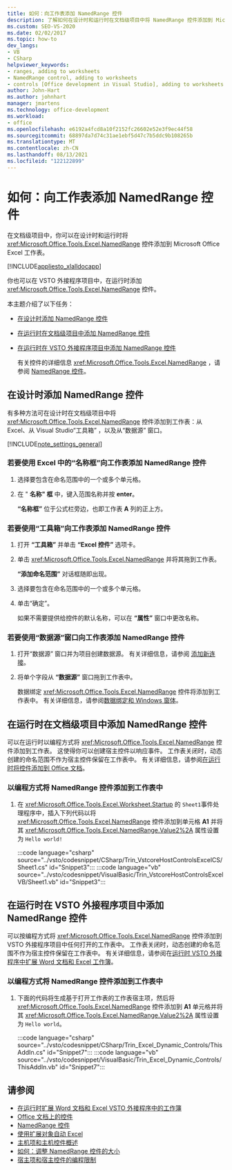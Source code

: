 ```yaml
---
title: 如何：向工作表添加 NamedRange 控件
description: 了解如何在设计时和运行时在文档级项目中将 NamedRange 控件添加到 Microsoft Office Excel 工作表。
ms.custom: SEO-VS-2020
ms.date: 02/02/2017
ms.topic: how-to
dev_langs:
- VB
- CSharp
helpviewer_keywords:
- ranges, adding to worksheets
- NamedRange control, adding to worksheets
- controls [Office development in Visual Studio], adding to worksheets
author: John-Hart
ms.author: johnhart
manager: jmartens
ms.technology: office-development
ms.workload:
- office
ms.openlocfilehash: e6192a4fcd8a10f2152fc26602e52e3f9ec44f58
ms.sourcegitcommit: 68897da7d74c31ae1ebf5d47c7b5ddc9b108265b
ms.translationtype: MT
ms.contentlocale: zh-CN
ms.lasthandoff: 08/13/2021
ms.locfileid: "122122899"
---
```

# <a name="how-to-add-namedrange-controls-to-worksheets"></a>如何：向工作表添加 NamedRange 控件
  在文档级项目中，你可以在设计时和运行时将 <xref:Microsoft.Office.Tools.Excel.NamedRange> 控件添加到 Microsoft Office Excel 工作表。

 [!INCLUDE[appliesto_xlalldocapp](../vsto/includes/appliesto-xlalldocapp-md.md)]

 你也可以在 VSTO 外接程序项目中，在运行时添加 <xref:Microsoft.Office.Tools.Excel.NamedRange> 控件。

 本主题介绍了以下任务：

- [在设计时添加 NamedRange 控件](#designtime)

- [在运行时在文档级项目中添加 NamedRange 控件](#runtimedoclevel)

- [在运行时在 VSTO 外接程序项目中添加 NamedRange 控件](#runtimeaddin)

  有关控件的详细信息 <xref:Microsoft.Office.Tools.Excel.NamedRange> ，请参阅 [NamedRange 控件](../vsto/namedrange-control.md)。

## <a name="add-namedrange-controls-at-design-time"></a><a name="designtime"></a> 在设计时添加 NamedRange 控件
 有多种方法可在设计时在文档级项目中将 <xref:Microsoft.Office.Tools.Excel.NamedRange> 控件添加到工作表：从 Excel、从 Visual Studio“工具箱” ，以及从“数据源”  窗口。

 [!INCLUDE[note_settings_general](../sharepoint/includes/note-settings-general-md.md)]

### <a name="to-add-a-namedrange-control-to-a-worksheet-using-the-name-box-in-excel"></a>若要使用 Excel 中的“名称框”向工作表添加 NamedRange 控件

1. 选择要包含在命名范围中的一个或多个单元格。

2. 在 " **名称" 框** 中，键入范围名称并按 **enter**。

     **“名称框”** 位于公式栏旁边，也即工作表 **A** 列的正上方。

### <a name="to-add-a-namedrange-control-to-a-worksheet-using-the-toolbox"></a>若要使用“工具箱”向工作表添加 NamedRange 控件

1. 打开 **“工具箱”** 并单击 **“Excel 控件”** 选项卡。

2. 单击 <xref:Microsoft.Office.Tools.Excel.NamedRange> 并将其拖到工作表。

     **“添加命名范围”** 对话框随即出现。

3. 选择要包含在命名范围中的一个或多个单元格。

4. 单击“确定”。

     如果不需要提供给控件的默认名称，可以在 **“属性”** 窗口中更改名称。

### <a name="to-add-a-namedrange-control-to-a-worksheet-using-the-data-sources-window"></a>若要使用“数据源”窗口向工作表添加 NamedRange 控件

1. 打开“数据源”  窗口并为项目创建数据源。 有关详细信息，请参阅 [添加新连接](../data-tools/add-new-connections.md)。

2. 将单个字段从 **“数据源”** 窗口拖到工作表中。

     数据绑定 <xref:Microsoft.Office.Tools.Excel.NamedRange> 控件将添加到工作表中。 有关详细信息，请参阅[数据绑定和 Windows 窗体](/dotnet/framework/winforms/data-binding-and-windows-forms)。

## <a name="add-namedrange-controls-at-run-time-in-a-document-level-project"></a><a name="runtimedoclevel"></a> 在运行时在文档级项目中添加 NamedRange 控件
 可以在运行时以编程方式将 <xref:Microsoft.Office.Tools.Excel.NamedRange> 控件添加到工作表。 这使得你可以创建宿主控件以响应事件。 工作表关闭时，动态创建的命名范围不作为宿主控件保留在工作表中。 有关详细信息，请参阅[在运行时将控件添加到 Office 文档](../vsto/adding-controls-to-office-documents-at-run-time.md)。

### <a name="to-add-a-namedrange-control-to-a-worksheet-programmatically"></a>以编程方式将 NamedRange 控件添加到工作表中

1. 在 <xref:Microsoft.Office.Tools.Excel.Worksheet.Startup> 的 `Sheet1`事件处理程序中，插入下列代码以将 <xref:Microsoft.Office.Tools.Excel.NamedRange> 控件添加到单元格 **A1** 并将其 <xref:Microsoft.Office.Tools.Excel.NamedRange.Value2%2A> 属性设置为 `Hello world!`

     :::code language="csharp" source="../vsto/codesnippet/CSharp/Trin_VstcoreHostControlsExcelCS/Sheet1.cs" id="Snippet3":::
     :::code language="vb" source="../vsto/codesnippet/VisualBasic/Trin_VstcoreHostControlsExcelVB/Sheet1.vb" id="Snippet3":::

## <a name="add-namedrange-controls-at-run-time-in-a-vsto-add-in-project"></a><a name="runtimeaddin"></a>在运行时在 VSTO 外接程序项目中添加 NamedRange 控件
 可以按编程方式将 <xref:Microsoft.Office.Tools.Excel.NamedRange> 控件添加到 VSTO 外接程序项目中任何打开的工作表中。 工作表关闭时，动态创建的命名范围不作为宿主控件保留在工作表中。 有关详细信息，请参阅在[运行时 VSTO 外接程序中扩展 Word 文档和 Excel 工作簿](../vsto/extending-word-documents-and-excel-workbooks-in-vsto-add-ins-at-run-time.md)。

### <a name="to-add-a-namedrange-control-to-a-worksheet-programmatically"></a>以编程方式将 NamedRange 控件添加到工作表中

1. 下面的代码将生成基于打开工作表的工作表宿主项，然后将 <xref:Microsoft.Office.Tools.Excel.NamedRange> 控件添加到 **A1** 单元格并将其 <xref:Microsoft.Office.Tools.Excel.NamedRange.Value2%2A> 属性设置为 `Hello world`。

     :::code language="csharp" source="../vsto/codesnippet/CSharp/Trin_Excel_Dynamic_Controls/ThisAddIn.cs" id="Snippet7":::
     :::code language="vb" source="../vsto/codesnippet/VisualBasic/Trin_Excel_Dynamic_Controls/ThisAddIn.vb" id="Snippet7":::

## <a name="see-also"></a>请参阅
- [在运行时扩展 Word 文档和 Excel VSTO 外接程序中的工作簿](../vsto/extending-word-documents-and-excel-workbooks-in-vsto-add-ins-at-run-time.md)
- [Office 文档上的控件](../vsto/controls-on-office-documents.md)
- [NamedRange 控件](../vsto/namedrange-control.md)
- [使用扩展对象自动 Excel](../vsto/automating-excel-by-using-extended-objects.md)
- [主机项和主机控件概述](../vsto/host-items-and-host-controls-overview.md)
- [如何：调整 NamedRange 控件的大小](../vsto/how-to-resize-namedrange-controls.md)
- [宿主项和宿主控件的编程限制](../vsto/programmatic-limitations-of-host-items-and-host-controls.md)
